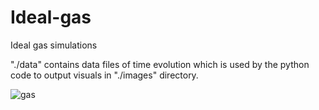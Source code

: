 # Ideal-gas
Ideal gas simulations

"./data" contains data files of time evolution which is used by the python code to output visuals in "./images" directory.

![gas](https://github.com/user-attachments/assets/6c43b295-0eaa-49af-833e-d67abc85208e)
